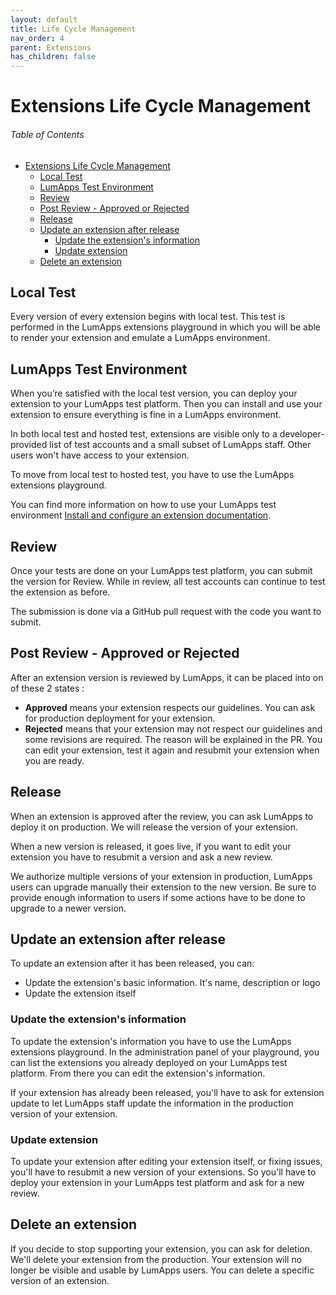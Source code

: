 ```yaml
---
layout: default
title: Life Cycle Management
nav_order: 4
parent: Extensions
has_children: false
---
```


# Extensions Life Cycle Management

<h6>Table of Contents</h6>

- [Extensions Life Cycle Management](#extensions-life-cycle-management)
  - [Local Test](#local-test)
  - [LumApps Test Environment](#lumapps-test-environment)
  - [Review](#review)
  - [Post Review - Approved or Rejected](#post-review---approved-or-rejected)
  - [Release](#release)
  - [Update an extension after release](#update-an-extension-after-release)
    - [Update the extension's information](#update-the-extensions-information)
    - [Update extension](#update-extension)
  - [Delete an extension](#delete-an-extension)

## Local Test
Every version of every extension begins with local test. This test is performed in the LumApps extensions playground in which you will be able to render your extension and emulate a LumApps environment.

## LumApps Test Environment
When you’re satisfied with the local test version, you can deploy your extension to your LumApps test platform. Then you can install and use your extension to ensure everything is fine in a LumApps environment.

In both local test and hosted test, extensions are visible only to a developer-provided list of test accounts and a small subset of LumApps staff. Other users won't have access to your extension.

To move from local test to hosted test, you have to use the LumApps extensions playground.

You can find more information on how to use your LumApps test environment [Install and configure an extension documentation](https://docs.lumapps.com/docs/expand-l9650191038731043/expand-l9615254296582716).

## Review
Once your tests are done on your LumApps test platform, you can submit the version for Review. While in review, all test accounts can continue to test the extension as before. 

The submission is done via a GitHub pull request with the code you want to submit.

## Post Review - Approved or Rejected
After an extension version is reviewed by LumApps, it can be placed into on of these 2 states : 
 - **Approved** means your extension respects our guidelines. You can ask for production deployment for your extension.
 - **Rejected** means that your extension may not respect our guidelines and some revisions are required. The reason will be explained in the PR. You can edit your extension, test it again and resubmit your extension when you are ready.

## Release
When an extension is approved after the review, you can ask LumApps to deploy it on production. We will release the version of your extension.

When a new version is released, it goes live, if you want to edit your extension you have to resubmit a version and ask a new review. 

We authorize multiple versions of your extension in production, LumApps users can upgrade manually their extension to the new version. Be sure to provide enough information to users if some actions have to be done to upgrade to a newer version.

## Update an extension after release
To update an extension after it has been released, you can: 
 - Update the extension's basic information. It's name, description or logo
 - Update the extension itself

### Update the extension's information
To update the extension's information you have to use the LumApps extensions playground.
In the administration panel of your playground, you can list the extensions you already deployed on your LumApps test platform. From there you can edit the extension's information. 

If your extension has already been released, you'll have to ask for extension update to let LumApps staff update the information in the production version of your extension.

### Update extension
To update your extension after editing your extension itself, or fixing issues, you'll have to resubmit a new version of your extensions. So you'll have to deploy your extension in your LumApps test platform and ask for a new review.


## Delete an extension
If you decide to stop supporting your extension, you can ask for deletion. We'll delete your extension from the production. Your extension will no longer be visible and usable by LumApps users.
You can delete a specific version of an extension. 
